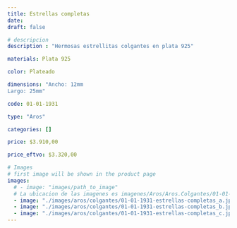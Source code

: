 ```yaml
---
title: Estrellas completas
date: 
draft: false

# descripcion
description : "Hermosas estrellitas colgantes en plata 925"

materials: Plata 925

color: Plateado

dimensions: "Ancho: 12mm 
Largo: 25mm"

code: 01-01-1931

type: "Aros"

categories: []

price: $3.910,00

price_eftvo: $3.320,00

# Images
# first image will be shown in the product page
images:
  # - image: "images/path_to_image"
  # La ubicacion de las imagenes es imagenes/Aros/Aros.Colgantes/01-01-1931-estrellas-completas
  - image: "./images/aros/colgantes/01-01-1931-estrellas-completas_a.jpg"
  - image: "./images/aros/colgantes/01-01-1931-estrellas-completas_b.jpg"
  - image: "./images/aros/colgantes/01-01-1931-estrellas-completas_c.jpg"
---
```

